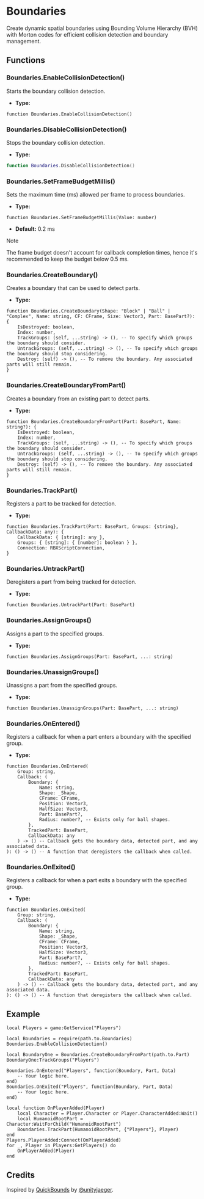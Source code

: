 # Boundaries
Create dynamic spatial boundaries using Bounding Volume Hierarchy (BVH) with Morton codes for efficient collision detection and boundary management.

## Functions
### Boundaries.EnableCollisionDetection()
Starts the boundary collision detection.
- **Type:** <br>
```luau
function Boundaries.EnableCollisionDetection()
```
### Boundaries.DisableCollisionDetection()
Stops the boundary collision detection.
- **Type:** <br>
```lua
function Boundaries.DisableCollisionDetection()
```
### Boundaries.SetFrameBudgetMillis()
Sets the maximum time (ms) allowed per frame to process boundaries.
- **Type:** <br>
```luau
function Boundaries.SetFrameBudgetMillis(Value: number)
```
- **Default:** 0.2 ms
> [!NOTE]
> The frame budget doesn't account for callback completion times, hence it's recommended to keep the budget below 0.5 ms.
### Boundaries.CreateBoundary()
Creates a boundary that can be used to detect parts.
- **Type:** <br>
```luau
function Boundaries.CreateBoundary(Shape: "Block" | "Ball" | "Complex", Name: string, CF: CFrame, Size: Vector3, Part: BasePart?): {
	IsDestroyed: boolean,
	Index: number,
	TrackGroups: (self, ...string) -> (), -- To specify which groups the boundary should consider.
	UntrackGroups: (self, ...string) -> (), -- To specify which groups the boundary should stop considering.
	Destroy: (self) -> (), -- To remove the boundary. Any associated parts will still remain.
}
```
### Boundaries.CreateBoundaryFromPart()
Creates a boundary from an existing part to detect parts.
- **Type:** <br>
```luau
function Boundaries.CreateBoundaryFromPart(Part: BasePart, Name: string?): {
	IsDestroyed: boolean,
	Index: number,
	TrackGroups: (self, ...string) -> (), -- To specify which groups the boundary should consider.
	UntrackGroups: (self, ...string) -> (), -- To specify which groups the boundary should stop considering.
	Destroy: (self) -> (), -- To remove the boundary. Any associated parts will still remain.
}
```
### Boundaries.TrackPart()
Registers a part to be tracked for detection.
- **Type:** <br>
```luau
function Boundaries.TrackPart(Part: BasePart, Groups: {string}, CallbackData: any): {
	CallbackData: { [string]: any },
	Groups: { [string]: { [number]: boolean } },
	Connection: RBXScriptConnection,
}
```
### Boundaries.UntrackPart()
Deregisters a part from being tracked for detection.
- **Type:** <br>
```luau
function Boundaries.UntrackPart(Part: BasePart)
```
### Boundaries.AssignGroups()
Assigns a part to the specified groups.
- **Type:** <br>
```luau
function Boundaries.AssignGroups(Part: BasePart, ...: string)
```
### Boundaries.UnassignGroups()
Unassigns a part from the specified groups.
- **Type:** <br>
```luau
function Boundaries.UnassignGroups(Part: BasePart, ...: string)
```
### Boundaries.OnEntered()
Registers a callback for when a part enters a boundary with the specified group.
- **Type:** <br>
```luau
function Boundaries.OnEntered(
	Group: string,
	Callback: (
		Boundary: {
			Name: string,
			Shape: _Shape,
			CFrame: CFrame,
			Position: Vector3,
			HalfSize: Vector3,
			Part: BasePart?,
			Radius: number?, -- Exists only for ball shapes.
		},
		TrackedPart: BasePart,
		CallbackData: any
	) -> () -- Callback gets the boundary data, detected part, and any associated data.
): () -> () -- A function that deregisters the callback when called.
```
### Boundaries.OnExited()
Registers a callback for when a part exits a boundary with the specified group.
- **Type:** <br>
```luau
function Boundaries.OnExited(
	Group: string,
	Callback: (
		Boundary: {
			Name: string,
			Shape: _Shape,
			CFrame: CFrame,
			Position: Vector3,
			HalfSize: Vector3,
			Part: BasePart?,
			Radius: number?, -- Exists only for ball shapes.
		},
		TrackedPart: BasePart,
		CallbackData: any
	) -> () -- Callback gets the boundary data, detected part, and any associated data.
): () -> () -- A function that deregisters the callback when called.
```

## Example
```luau
local Players = game:GetService("Players")

local Boundaries = require(path.to.Boundaries)
Boundaries.EnableCollisionDetection()

local BoundaryOne = Boundaries.CreateBoundaryFromPart(path.to.Part)
BoundaryOne:TrackGroups("Players")

Boundaries.OnEntered("Players", function(Boundary, Part, Data)
	-- Your logic here.
end)
Boundaries.OnExited("Players", function(Boundary, Part, Data)
	-- Your logic here.
end)

local function OnPlayerAdded(Player)
	local Character = Player.Character or Player.CharacterAdded:Wait()
	local HumanoidRootPart = Character:WaitForChild("HumanoidRootPart")
	Boundaries.TrackPart(HumanoidRootPart, {"Players"}, Player)
end
Players.PlayerAdded:Connect(OnPlayerAdded)
for _, Player in Players:GetPlayers() do
	OnPlayerAdded(Player)
end
```

## Credits
Inspired by [QuickBounds](https://github.com/unityjaeger/QuickBounds) by [@unityjaeger](https://github.com/unityjaeger).
